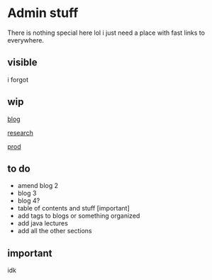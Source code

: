 
# Admin stuff

There is nothing special here lol i just need a place with fast links to everywhere.

## visible

i forgot

## wip

[blog](https://shoesareme.github.io/blog)

[research](https://shoesareme.github.io/projects/research)

[prod](https://shoesareme.github.io/projects/products)

## to do

- amend blog 2
- blog 3
- blog 4?
- table of contents and stuff [important]
- add tags to blogs or something organized
- add java lectures
- add all the other sections

## important

idk